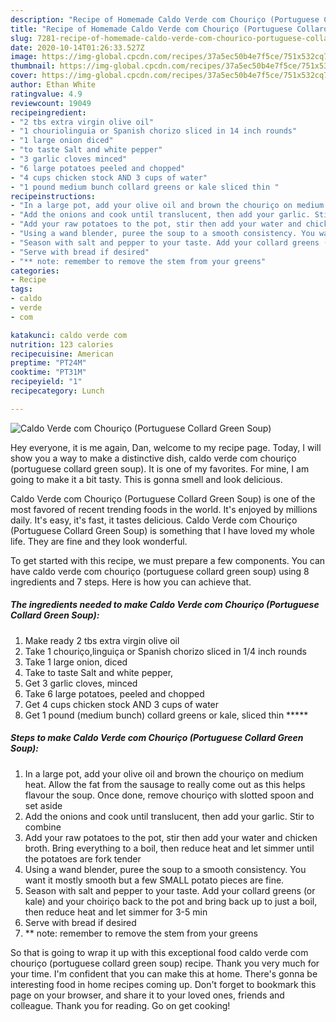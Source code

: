```yaml
---
description: "Recipe of Homemade Caldo Verde com Chouriço (Portuguese Collard Green Soup)"
title: "Recipe of Homemade Caldo Verde com Chouriço (Portuguese Collard Green Soup)"
slug: 7281-recipe-of-homemade-caldo-verde-com-chourico-portuguese-collard-green-soup
date: 2020-10-14T01:26:33.527Z
image: https://img-global.cpcdn.com/recipes/37a5ec50b4e7f5ce/751x532cq70/caldo-verde-com-chourico-portuguese-collard-green-soup-recipe-main-photo.jpg
thumbnail: https://img-global.cpcdn.com/recipes/37a5ec50b4e7f5ce/751x532cq70/caldo-verde-com-chourico-portuguese-collard-green-soup-recipe-main-photo.jpg
cover: https://img-global.cpcdn.com/recipes/37a5ec50b4e7f5ce/751x532cq70/caldo-verde-com-chourico-portuguese-collard-green-soup-recipe-main-photo.jpg
author: Ethan White
ratingvalue: 4.9
reviewcount: 19049
recipeingredient:
- "2 tbs extra virgin olive oil"
- "1 chouriolinguia or Spanish chorizo sliced in 14 inch rounds"
- "1 large onion diced"
- "to taste Salt and white pepper"
- "3 garlic cloves minced"
- "6 large potatoes peeled and chopped"
- "4 cups chicken stock AND 3 cups of water"
- "1 pound medium bunch collard greens or kale sliced thin "
recipeinstructions:
- "In a large pot, add your olive oil and brown the chouriço on medium heat. Allow the fat from the sausage to really come out as this helps flavour the soup. Once done, remove chouriço with slotted spoon and set aside"
- "Add the onions and cook until translucent, then add your garlic. Stir to combine"
- "Add your raw potatoes to the pot, stir then add your water and chicken broth. Bring everything to a boil, then reduce heat and let simmer until the potatoes are fork tender"
- "Using a wand blender, puree the soup to a smooth consistency. You want it mostly smooth but a few SMALL potato pieces are fine."
- "Season with salt and pepper to your taste. Add your collard greens (or kale) and your choiriço back to the pot and bring back up to just a boil, then reduce heat and let simmer for 3-5 min"
- "Serve with bread if desired"
- "** note: remember to remove the stem from your greens"
categories:
- Recipe
tags:
- caldo
- verde
- com

katakunci: caldo verde com 
nutrition: 123 calories
recipecuisine: American
preptime: "PT24M"
cooktime: "PT31M"
recipeyield: "1"
recipecategory: Lunch

---
```



![Caldo Verde com Chouriço (Portuguese Collard Green Soup)](https://img-global.cpcdn.com/recipes/37a5ec50b4e7f5ce/751x532cq70/caldo-verde-com-chourico-portuguese-collard-green-soup-recipe-main-photo.jpg)

Hey everyone, it is me again, Dan, welcome to my recipe page. Today, I will show you a way to make a distinctive dish, caldo verde com chouriço (portuguese collard green soup). It is one of my favorites. For mine, I am going to make it a bit tasty. This is gonna smell and look delicious.

Caldo Verde com Chouriço (Portuguese Collard Green Soup) is one of the most favored of recent trending foods in the world. It's enjoyed by millions daily. It's easy, it's fast, it tastes delicious. Caldo Verde com Chouriço (Portuguese Collard Green Soup) is something that I have loved my whole life. They are fine and they look wonderful.




To get started with this recipe, we must prepare a few components. You can have caldo verde com chouriço (portuguese collard green soup) using 8 ingredients and 7 steps. Here is how you can achieve that.

<!--inarticleads1-->

##### The ingredients needed to make Caldo Verde com Chouriço (Portuguese Collard Green Soup):

1. Make ready 2 tbs extra virgin olive oil
1. Take 1 chouriço,linguiça or Spanish chorizo sliced in 1/4 inch rounds
1. Take 1 large onion, diced
1. Take to taste Salt and white pepper,
1. Get 3 garlic cloves, minced
1. Take 6 large potatoes, peeled and chopped
1. Get 4 cups chicken stock AND 3 cups of water
1. Get 1 pound (medium bunch) collard greens or kale, sliced thin *****




<!--inarticleads2-->

##### Steps to make Caldo Verde com Chouriço (Portuguese Collard Green Soup):

1. In a large pot, add your olive oil and brown the chouriço on medium heat. Allow the fat from the sausage to really come out as this helps flavour the soup. Once done, remove chouriço with slotted spoon and set aside
1. Add the onions and cook until translucent, then add your garlic. Stir to combine
1. Add your raw potatoes to the pot, stir then add your water and chicken broth. Bring everything to a boil, then reduce heat and let simmer until the potatoes are fork tender
1. Using a wand blender, puree the soup to a smooth consistency. You want it mostly smooth but a few SMALL potato pieces are fine.
1. Season with salt and pepper to your taste. Add your collard greens (or kale) and your choiriço back to the pot and bring back up to just a boil, then reduce heat and let simmer for 3-5 min
1. Serve with bread if desired
1. ** note: remember to remove the stem from your greens




So that is going to wrap it up with this exceptional food caldo verde com chouriço (portuguese collard green soup) recipe. Thank you very much for your time. I'm confident that you can make this at home. There's gonna be interesting food in home recipes coming up. Don't forget to bookmark this page on your browser, and share it to your loved ones, friends and colleague. Thank you for reading. Go on get cooking!

